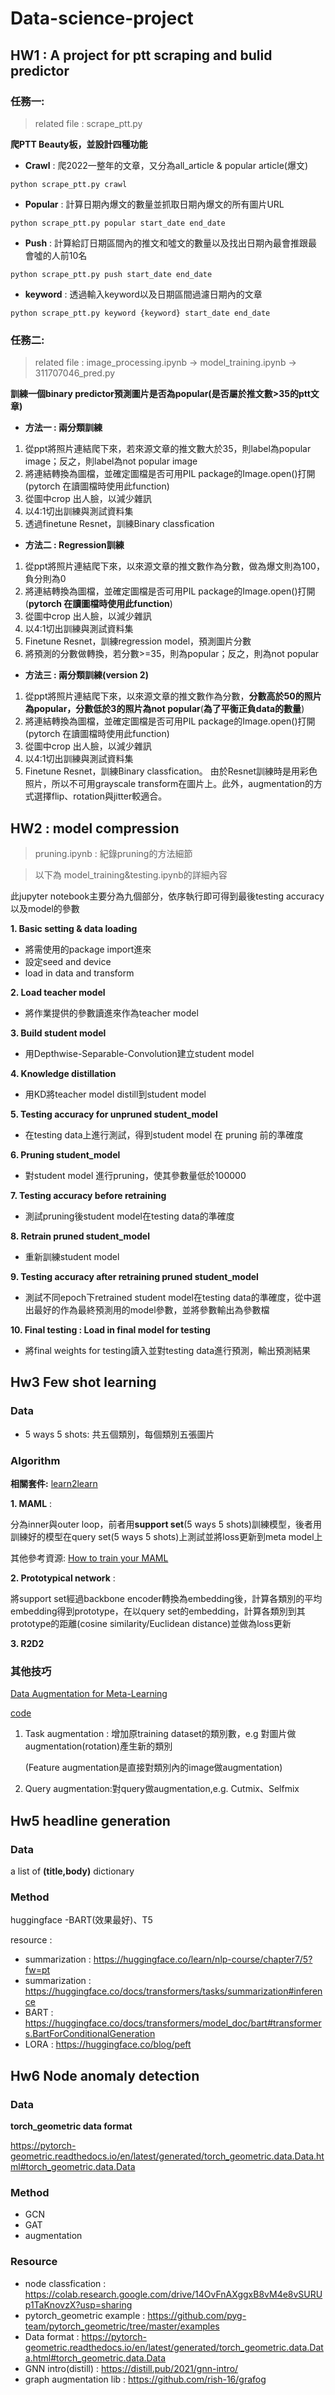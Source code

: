 # Data-science-project
## HW1 : A project for ptt scraping and bulid predictor
### 任務一:
> related file : scrape_ptt.py

**爬PTT Beauty板，並設計四種功能**
* **Crawl** : 爬2022一整年的文章，又分為all_article & popular article(爆文)
```python==
python scrape_ptt.py crawl
```
* **Popular** : 計算日期內爆文的數量並抓取日期內爆文的所有圖片URL
```python==
python scrape_ptt.py popular start_date end_date
```
* **Push** : 計算給訂日期區間內的推文和噓文的數量以及找出日期內最會推跟最會噓的人前10名
```python==
python scrape_ptt.py push start_date end_date
```
* **keyword** : 透過輸入keyword以及日期區間過濾日期內的文章
```python==
python scrape_ptt.py keyword {keyword} start_date end_date
```
### 任務二:
> related file : image_processing.ipynb -> model_training.ipynb -> 311707046_pred.py

**訓練一個binary predictor預測圖片是否為popular(是否屬於推文數>35的ptt文章)**
* **方法一 : 兩分類訓練**
1. 從ppt將照片連結爬下來，若來源文章的推文數大於35，則label為popular image；反之，則label為not popular image
2. 將連結轉換為圖檔，並確定圖檔是否可用PIL package的Image.open()打開 (pytorch 在讀圖檔時使用此function)
3. 從圖中crop 出人臉，以減少雜訊
4. 以4:1切出訓練與測試資料集
5. 透過finetune Resnet，訓練Binary classfication

* **方法二 : Regression訓練** 
1. 從ppt將照片連結爬下來，以來源文章的推文數作為分數，做為爆文則為100，負分則為0
2. 將連結轉換為圖檔，並確定圖檔是否可用PIL package的Image.open()打開 (**pytorch 在讀圖檔時使用此function**)
3. 從圖中crop 出人臉，以減少雜訊
4. 以4:1切出訓練與測試資料集
5. Finetune Resnet，訓練regression model，預測圖片分數
6. 將預測的分數做轉換，若分數>=35，則為popular；反之，則為not popular

* **方法三 : 兩分類訓練(version 2)** 
1. 從ppt將照片連結爬下來，以來源文章的推文數作為分數，**分數高於50的照片為popular，分數低於3的照片為not popular**(**為了平衡正負data的數量**)
2. 將連結轉換為圖檔，並確定圖檔是否可用PIL package的Image.open()打開 (pytorch 在讀圖檔時使用此function)
3. 從圖中crop 出人臉，以減少雜訊
4. 以4:1切出訓練與測試資料集
5. Finetune Resnet，訓練Binary classfication。
由於Resnet訓練時是用彩色照片，所以不可用grayscale transform在圖片上。此外，augmentation的方式選擇flip、rotation與jitter較適合。

## HW2 : model compression
> pruning.ipynb : 紀錄pruning的方法細節

> 以下為 model_training&testing.ipynb的詳細內容

此jupyter notebook主要分為九個部分，依序執行即可得到最後testing accuracy以及model的參數

**1. Basic setting & data loading**
* 將需使用的package import進來
* 設定seed and device
* load in data and transform

**2. Load teacher model**
* 將作業提供的參數讀進來作為teacher model

**3. Build student model**
* 用Depthwise-Separable-Convolution建立student model

**4. Knowledge distillation**
* 用KD將teacher model distill到student model

**5. Testing accuracy for unpruned student_model**
* 在testing data上進行測試，得到student model 在 pruning 前的準確度

**6. Pruning student_model**
* 對student model 進行pruning，使其參數量低於100000

**7. Testing accuracy before retraining**
* 測試pruning後student model在testing data的準確度

**8. Retrain pruned student_model**
* 重新訓練student model

**9. Testing accuracy after retraining pruned student_model**
* 測試不同epoch下retrained student model在testing data的準確度，從中選出最好的作為最終預測用的model參數，並將參數輸出為參數檔

**10. Final testing : Load in final model for testing**
* 將final weights for testing讀入並對testing data進行預測，輸出預測結果

## Hw3 Few shot learning
### Data
* 5 ways 5 shots: 共五個類別，每個類別五張圖片
### Algorithm

**相關套件:**
[learn2learn](https://github.com/learnables/learn2learn/tree/0b9d3a3d540646307ca5debf8ad9c79ffe975e1c)

**1. MAML** : 

分為inner與outer loop，前者用**support set**(5 ways 5 shots)訓練模型，後者用訓練好的模型在query set(5 ways 5 shots)上測試並將loss更新到meta model上

其他參考資源: [How to train your MAML](https://arxiv.org/abs/1810.09502)

**2. Prototypical network** :

將support set經過backbone encoder轉換為embedding後，計算各類別的平均embedding得到prototype，在以query set的embedding，計算各類別到其prototype的距離(cosine similarity/Euclidean distance)並做為loss更新

**3. R2D2**

### 其他技巧
[Data Augmentation for Meta-Learning](https://arxiv.org/abs/2010.07092)

[code](https://github.com/RenkunNi/MetaAug/blob/79d1a6a457be37258df50a9194946caeb86845a2/metadatas/taskaug.py)

1. Task augmentation : 增加原training dataset的類別數，e.g 對圖片做augmentation(rotation)產生新的類別

   (Feature augmentation是直接對類別內的image做augmentation)

3. Query augmentation:對query做augmentation,e.g. Cutmix、Selfmix

## Hw5 headline generation
### Data
a list of **(title,body)** dictionary
### Method
huggingface -BART(效果最好)、T5

resource : 
* summarization : https://huggingface.co/learn/nlp-course/chapter7/5?fw=pt
* summarization : https://huggingface.co/docs/transformers/tasks/summarization#inference
* BART : https://huggingface.co/docs/transformers/model_doc/bart#transformers.BartForConditionalGeneration
* LORA : https://huggingface.co/blog/peft

## Hw6 Node anomaly detection
### Data
**torch_geometric data format**

https://pytorch-geometric.readthedocs.io/en/latest/generated/torch_geometric.data.Data.html#torch_geometric.data.Data
### Method
* GCN
* GAT
* augmentation
### Resource 
* node classfication : https://colab.research.google.com/drive/14OvFnAXggxB8vM4e8vSURUp1TaKnovzX?usp=sharing
* pytorch_geometric example : https://github.com/pyg-team/pytorch_geometric/tree/master/examples
* Data format : https://pytorch-geometric.readthedocs.io/en/latest/generated/torch_geometric.data.Data.html#torch_geometric.data.Data
* GNN intro(distill) : https://distill.pub/2021/gnn-intro/
* graph augmentation lib : https://github.com/rish-16/grafog
